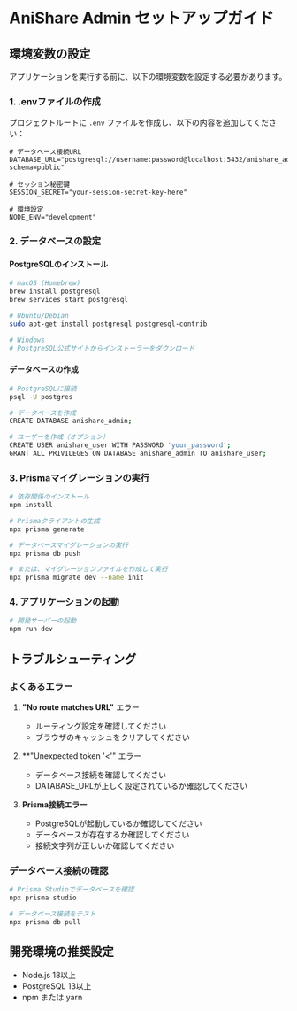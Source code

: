 # AniShare Admin セットアップガイド

## 環境変数の設定

アプリケーションを実行する前に、以下の環境変数を設定する必要があります。

### 1. .envファイルの作成

プロジェクトルートに `.env` ファイルを作成し、以下の内容を追加してください：

```env
# データベース接続URL
DATABASE_URL="postgresql://username:password@localhost:5432/anishare_admin?schema=public"

# セッション秘密鍵
SESSION_SECRET="your-session-secret-key-here"

# 環境設定
NODE_ENV="development"
```

### 2. データベースの設定

#### PostgreSQLのインストール
```bash
# macOS (Homebrew)
brew install postgresql
brew services start postgresql

# Ubuntu/Debian
sudo apt-get install postgresql postgresql-contrib

# Windows
# PostgreSQL公式サイトからインストーラーをダウンロード
```

#### データベースの作成
```bash
# PostgreSQLに接続
psql -U postgres

# データベースを作成
CREATE DATABASE anishare_admin;

# ユーザーを作成（オプション）
CREATE USER anishare_user WITH PASSWORD 'your_password';
GRANT ALL PRIVILEGES ON DATABASE anishare_admin TO anishare_user;
```

### 3. Prismaマイグレーションの実行

```bash
# 依存関係のインストール
npm install

# Prismaクライアントの生成
npx prisma generate

# データベースマイグレーションの実行
npx prisma db push

# または、マイグレーションファイルを作成して実行
npx prisma migrate dev --name init
```

### 4. アプリケーションの起動

```bash
# 開発サーバーの起動
npm run dev
```

## トラブルシューティング

### よくあるエラー

1. **"No route matches URL"** エラー
   - ルーティング設定を確認してください
   - ブラウザのキャッシュをクリアしてください

2. **"Unexpected token '<'" エラー
   - データベース接続を確認してください
   - DATABASE_URLが正しく設定されているか確認してください

3. **Prisma接続エラー**
   - PostgreSQLが起動しているか確認してください
   - データベースが存在するか確認してください
   - 接続文字列が正しいか確認してください

### データベース接続の確認

```bash
# Prisma Studioでデータベースを確認
npx prisma studio

# データベース接続をテスト
npx prisma db pull
```

## 開発環境の推奨設定

- Node.js 18以上
- PostgreSQL 13以上
- npm または yarn



